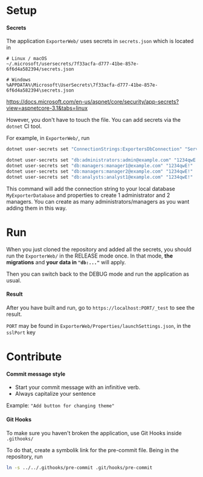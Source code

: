 # Setup

#### Secrets
The application `ExporterWeb/` uses secrets in `secrets.json` which is located in
```
# Linux / macOS
~/.microsoft/usersecrets/7f33acfa-d777-41be-857e-6f6d4a582394/secrets.json

# Windows
%APPDATA%\Microsoft\UserSecrets\7f33acfa-d777-41be-857e-6f6d4a582394\secrets.json
```
https://docs.microsoft.com/en-us/aspnet/core/security/app-secrets?view=aspnetcore-3.1&tabs=linux

However, you don't have to touch the file. You can add secrets via the `dotnet` CI tool.

For example, in `ExporterWeb/`, run
```bash
dotnet user-secrets set "ConnectionStrings:ExportersDbConnection" "Server=(localdb)\\MSSQLLocalDB;Database=MyExporterDatabase;Trusted_Connection=True;MultipleActiveResultSets=true"

dotnet user-secrets set "db:administrators:admin@example.com" "1234qwE!"
dotnet user-secrets set "db:managers:manager1@example.com" "1234qwE!"
dotnet user-secrets set "db:managers:manager2@example.com" "1234qwE!"
dotnet user-secrets set "db:analysts:analyst1@example.com" "1234qwE!"
```
This command will add the connection string to your local database `MyExporterDatabase` and properties to create 1 administrator and 2 managers. You can create as many administrators/managers as you want adding them in this way.

# Run

When you just cloned the repository and added all the secrets, you should run the `ExporterWeb/` in the RELEASE mode once. In that mode, **the migrations** and **your data in `"db:..."`** will apply.

Then you can switch back to the DEBUG mode and run the application as usual.

#### Result
After you have built and run, go to `https://localhost:PORT/_test` to see the result.

`PORT` may be found in `ExporterWeb/Properties/launchSettings.json`, in the `sslPort` key

# Contribute

#### Commit message style
- Start your commit message with an infinitive verb.
- Always capitalize your sentence

Example: `"Add button for changing theme"`

#### Git Hooks
To make sure you haven't broken the application, use Git Hooks inside `.githooks/`

To do that, create a symbolik link for the pre-commit file. Being in the repository, run
```bash
ln -s ../../.githooks/pre-commit .git/hooks/pre-commit
```
